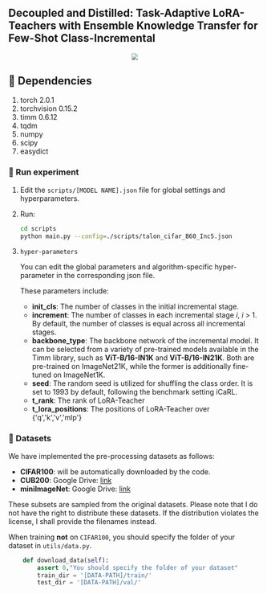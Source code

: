 ## Decoupled and Distilled: Task-Adaptive LoRA-Teachers with Ensemble Knowledge Transfer for Few-Shot Class-Incremental

<div align=center><img src="https://markdownimg-hw.oss-cn-beijing.aliyuncs.com/20250904121521.png" style="zoom: 80%;" /></div>

## 🌟 Dependencies

1. torch 2.0.1
2. torchvision 0.15.2
3. timm 0.6.12
4. tqdm
5. numpy
6. scipy
7. easydict

### 🔑 Run experiment

1. Edit the `scripts/[MODEL NAME].json` file for global settings and hyperparameters.

2. Run:

   ```bash
   cd scripts
   python main.py --config=./scripts/talon_cifar_B60_Inc5.json
   ```

3. `hyper-parameters`

   You can edit the global parameters and algorithm-specific hyper-parameter in the corresponding json file.

   These parameters include:

   - **init_cls**: The number of classes in the initial incremental stage.
   - **increment**: The number of classes in each incremental stage $i$, $i$ > 1. By default, the number of classes is equal across all incremental stages.
   - **backbone_type**: The backbone network of the incremental model. It can be selected from a variety of pre-trained models available in the Timm library, such as **ViT-B/16-IN1K** and **ViT-B/16-IN21K**. Both are pre-trained on ImageNet21K, while the former is additionally fine-tuned on ImageNet1K.
   - **seed**: The random seed is utilized for shuffling the class order. It is set to 1993 by default, following the benchmark setting iCaRL.
   - **t_rank**: The rank of LoRA-Teacher
   - **t_lora_positions**: The positions of LoRA-Teacher over {'q','k','v','mlp'}

### 🔎 Datasets

We have implemented the pre-processing datasets as follows:

- **CIFAR100**: will be automatically downloaded by the code.
- **CUB200**: Google Drive: [link](https://drive.google.com/file/d/1Swpje08SXizLX1QCJzNayIMgvHU1gtVe/view?usp=sharing)
- **miniImageNet**: Google Drive: [link](https://drive.google.com/file/d/1Nq7J-y17cNRDs7bG2h_PTbX1vBYKJ16u/view?usp=sharing)

These subsets are sampled from the original datasets. Please note that I do not have the right to distribute these datasets. If the distribution violates the license, I shall provide the filenames instead.

When training **not** on `CIFAR100`, you should specify the folder of your dataset in `utils/data.py`.

```python
    def download_data(self):
        assert 0,"You should specify the folder of your dataset"
        train_dir = '[DATA-PATH]/train/'
        test_dir = '[DATA-PATH]/val/'
```